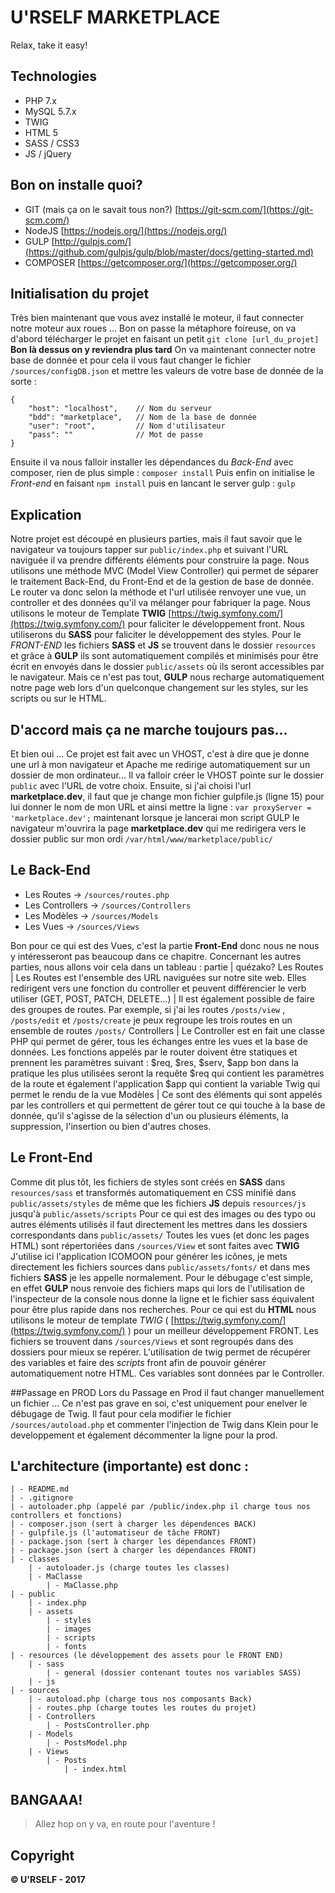 # U'RSELF MARKETPLACE
Relax, take it easy!

## Technologies
- PHP 7.x
- MySQL 5.7.x
- TWIG
- HTML 5
- SASS / CSS3
- JS / jQuery

## Bon on installe quoi?
- GIT (mais ça on le savait tous non?) [https://git-scm.com/](https://git-scm.com/)
- NodeJS [https://nodejs.org/](https://nodejs.org/)
- GULP [http://gulpjs.com/](https://github.com/gulpjs/gulp/blob/master/docs/getting-started.md)
- COMPOSER [https://getcomposer.org/](https://getcomposer.org/)

## Initialisation du projet
Très bien maintenant que vous avez installé le moteur, il faut connecter notre moteur aux roues ... Bon on passe la métaphore foireuse, on va d'abord télécharger le projet en faisant un petit ``` git clone [url_du_projet] ``` **Bon là dessus on y reviendra plus tard**
On va maintenant connecter notre base de donnée et pour cela il vous faut changer le fichier ``` /sources/configDB.json ``` et mettre les valeurs de votre base de donnée de la sorte : 

	{
		"host": "localhost",	// Nom du serveur
		"bdd": "marketplace",	// Nom de la base de donnée
		"user": "root",			// Nom d'utilisateur
		"pass": ""				// Mot de passe
	}

Ensuite il va nous falloir installer les dépendances du _Back-End_ avec composer, rien de plus simple : ``` composer install ```
Puis enfin on initialise le _Front-end_ en faisant ``` npm install ``` puis en lancant le server gulp : ``` gulp ```

## Explication
Notre projet est découpé en plusieurs parties, mais il faut savoir que le navigateur va toujours tapper sur ``` public/index.php ``` et suivant l'URL naviguée il va prendre différents éléments pour construire la page.
Nous utilisons une méthode MVC (Model View Controller) qui permet de séparer le traitement Back-End, du Front-End et de la gestion de base de donnée. Le router va donc selon la méthode et l'url utilisée renvoyer une vue, un controller et des données qu'il va mélanger pour fabriquer la page. Nous utilisons le moteur de Template **TWIG** [https://twig.symfony.com/](https://twig.symfony.com/) pour faliciter le développement front. Nous utiliserons du **SASS** pour faliciter le développement des styles. 
Pour le _FRONT-END_ les fichiers **SASS** et **JS** se trouvent dans le dossier ``` resources ``` et grâce à **GULP** ils sont automatiquement compilés et minimisés pour être écrit en envoyés dans le dossier ``` public/assets ``` où ils seront accessibles par le navigateur. Mais ce n'est pas tout, **GULP** nous recharge automatiquement notre page web lors d'un quelconque changement sur les styles, sur les scripts ou sur le HTML.

## D'accord mais ça ne marche toujours pas...
Et bien oui ... Ce projet est fait avec un VHOST, c'est à dire que je donne une url à mon navigateur et Apache me redirige automatiquement sur un dossier de mon ordinateur... Il va falloir créer le VHOST pointe sur le dossier ``` public ``` avec l'URL de votre choix. Ensuite, si j'ai choisi l'url **marketplace.dev**, il faut que je change mon fichier gulpfile.js (ligne 15) pour lui donner le nom de mon URL et ainsi mettre la ligne : ``` var proxyServer = 'marketplace.dev'; ``` maintenant lorsque je lancerai mon script GULP le navigateur m'ouvrira la page **marketplace.dev** qui me redirigera vers le dossier public sur mon ordi ``` /var/html/www/marketplace/public/ ```

## Le Back-End
- Les Routes -> ``` /sources/routes.php ```
- Les Controllers -> ``` /sources/Controllers ```
- Les Modèles -> ``` /sources/Models ```
- Les Vues -> ``` /sources/Views ```

Bon pour ce qui est des Vues, c'est la partie **Front-End** donc nous ne nous y intéresseront pas beaucoup dans ce chapitre.
Concernant les autres parties, nous allons voir cela dans un tableau :
partie | quézako?
Les Routes | Les Routes est l'ensemble des URL naviguées sur notre site web. Elles redirigent vers une fonction du controller et peuvent différencier le verb utiliser (GET, POST, PATCH, DELETE...)
 | Il est également possible de faire des groupes de routes. Par exemple, si j'ai les routes ``` /posts/view ``` , ``` /posts/edit ``` et ``` /posts/create ``` je peux regroupe les trois routes en un ensemble de routes ``` /posts/ ```
Controllers | Le Controller est en fait une classe PHP qui permet de gérer, tous les échanges entre les vues et la base de données. Les fonctions appelés par le router doivent être statiques et prennent les paramètres suivant : $req, $res, $serv, $app bon dans la pratique les plus utilisées seront la requête $req qui contient les paramètres de la route et également l'application $app qui contient la variable Twig qui permet le rendu de la vue
Modèles | Ce sont des éléments qui sont appelés par les controllers et qui permettent de gérer tout ce qui touche à la base de donnée, qu'il s'agisse de la sélection d'un ou plusieurs éléments, la suppression, l'insertion ou bien d'autres choses.

## Le Front-End
Comme dit plus tôt, les fichiers de styles sont créés en **SASS** dans ``` resources/sass ``` et transformés automatiquement en CSS minifié dans ``` public/assets/styles ``` de même que les fichiers **JS** depuis ``` resources/js ``` jusqu'à ``` public/assets/scripts ```
Pour ce qui est des images ou des typo ou autres éléments utilisés il faut directement les mettres dans les dossiers correspondants dans ``` public/assets/ ``` 
Toutes les vues (et donc les pages HTML) sont répertoriées dans ``` /sources/View ``` et sont faites avec **TWIG**
J'utilise ici l'application ICOMOON pour générer les icônes, je mets directement les fichiers sources dans ``` public/assets/fonts/ ``` et dans mes fichiers **SASS** je les appelle normalement. Pour le débugage c'est simple, en effet **GULP** nous renvoie des fichiers maps qui lors de l'utilisation de l'inspecteur de la console nous donne la ligne et le fichier sass équivalent pour être plus rapide dans nos recherches.
Pour ce qui est du **HTML** nous utilisons le moteur de template _TWIG_ ( [https://twig.symfony.com/](https://twig.symfony.com/) ) pour un meilleur développement FRONT. Les fichiers se trouvent dans ``` /sources/Views ``` et sont regroupés dans des dossiers pour mieux se repérer. L'utilisation de twig permet de récupérer des variables et faire des _scripts_ front afin de pouvoir générer automatiquement notre HTML. Ces variables sont données par le Controller.

##Passage en PROD
Lors du Passage en Prod il faut changer manuellement un fichier ... Ce n'est pas grave en soi, c'est uniquement pour enelver le débugage de Twig. Il faut pour cela modifier le fichier ``` /sources/autoload.php ``` et commenter l'injection de Twig dans Klein pour le developpement et également décommenter la ligne pour la prod.

## L'architecture (importante) est donc : 

	| - README.md
	| - .gitignore
	| - autoloader.php (appelé par /public/index.php il charge tous nos controllers et fonctions)
	| - composer.json (sert à charger les dépendences BACK)
	| - gulpfile.js (l'automatiseur de tâche FRONT)
	| - package.json (sert à charger les dépendances FRONT)
	| - package.json (sert à charger les dépendances FRONT)
	| - classes
		| - autoloader.js (charge toutes les classes)
		| - MaClasse
			| - MaClasse.php
	| - public
		| - index.php
		| - assets
			| - styles
			| - images
			| - scripts
			| - fonts
	| - resources (le développement des assets pour le FRONT END)
		| - sass
			| - general (dossier contenant toutes nos variables SASS)
		| - js
	| - sources
		| - autoload.php (charge tous nos composants Back)
		| - routes.php (charge toutes les routes du projet)
		| - Controllers
			| - PostsController.php
		| - Models
			| - PostsModel.php
		| - Views
			| - Posts
				| - index.html

## BANGAAA!
> Allez hop on y va, en route pour l'aventure !

## Copyright
**© U'RSELF - 2017**